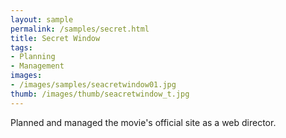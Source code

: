 ```yaml
---
layout: sample
permalink: /samples/secret.html
title: Secret Window
tags:
- Planning
- Management
images:
- /images/samples/seacretwindow01.jpg
thumb: /images/thumb/seacretwindow_t.jpg
---
```

Planned and managed the movie's official site as a web director.
